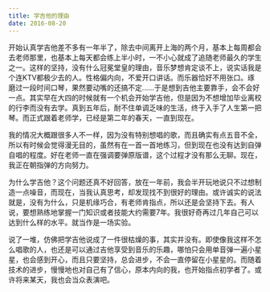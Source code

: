 ```yaml
---
title: 学吉他的理由
date: 2016-08-20
---
```

开始认真学吉他差不多有一年半了，除去中间离开上海的两个月，基本上每周都会去老师那里，也基本上每天都会练上半小时，一不小心就成了追随老师最久的学生之一。这样的坚持，没有什么冠冕堂皇的理由，音乐梦想肯定谈不上，说实话我是个连KTV都极少去的人。性格偏内向，不爱开口讲话。而乐器恰好不用张口。琢磨过一段时间口琴，果然要动嘴的还搞不定……于是想到吉他主要靠手，会不会好一点。其实早在大四的时候就有一个机会开始学吉他，但是因为不想增加毕业离校的行李而没有去学。真到五年后，耐不住单调乏味的生活，终于入手了人生第一把琴。而正式跟着老师学，已经是第二年的春天，一直到现在。

我的情况大概跟很多人不一样，因为没有特别想唱的歌，而且确实有点五音不全，所以有时候会觉得漫无目的，虽然有在一首一首地练习，但到现在也没有达到自弹自唱的程度。好在老师一直在强调要弹原版谱，这个过程才没有那么无聊。现在，我正在朝指弹的方向努力。

为什么学吉他？这个问题还真不好回答，放在一年前，我会半开玩地说只不过想制造一点噪音，而现在，当我认真思考，却发现找不到很好的理由。或许诚实的说法就是，没有为什么，只是机缘巧合，有老师肯指点，所以还是会坚持下去。有人说，要想熟练地掌握一门知识或者技能大约需要7年。我很好奇再过几年自己可以达到什么样的水平。就当作是一场实验。

说了一堆，仿佛把学吉他说成了一件很枯燥的事，其实并没有。即使像我这样不怎么唱歌的人，也还是可以通过吉他享受到音乐的乐趣，哪怕只会用单音弹一遍小星星，也会感到开心，而且只要坚持，总会进步，不会一直停留在小星星的。而随着技术的进步，慢慢地也对自己有了信心，原本内向的我，也开始指点初学者了。或许将来某天，我也会当众表演吧。

